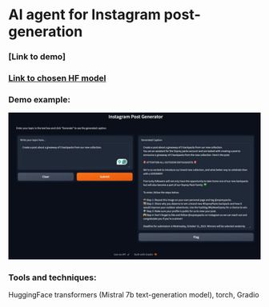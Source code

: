 # AI agent for Instagram post-generation
### [Link to demo]
### [Link to chosen HF model](https://huggingface.co/mistralai/Mistral-7B-Instruct-v0.2)

### Demo example:
![Example](demo-example.jpeg)

### Tools and techniques:
HuggingFace transformers (Mistral 7b text-generation model), torch, Gradio

